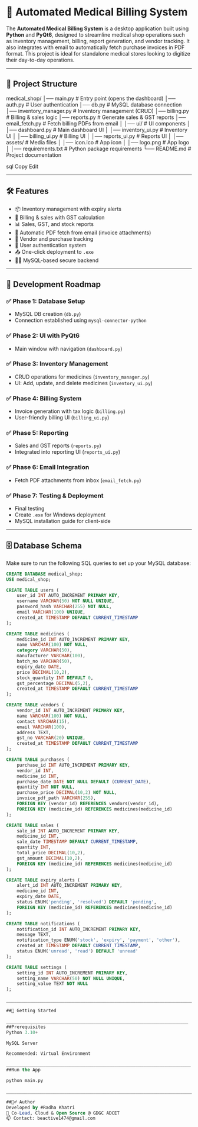 # 🏥 Automated Medical Billing System

The **Automated Medical Billing System** is a desktop application built using **Python** and **PyQt6**, designed to streamline medical shop operations such as inventory management, billing, report generation, and vendor tracking. It also integrates with email to automatically fetch purchase invoices in PDF format. This project is ideal for standalone medical stores looking to digitize their day-to-day operations.

---

## 📁 Project Structure

medical_shop/ │── main.py # Entry point (opens the dashboard) │── auth.py # User authentication │── db.py # MySQL database connection │── inventory_manager.py # Inventory management (CRUD) │── billing.py # Billing & sales logic │── reports.py # Generate sales & GST reports │── email_fetch.py # Fetch billing PDFs from email │ │── ui/ # UI components │ │── dashboard.py # Main dashboard UI │ │── inventory_ui.py # Inventory UI │ │── billing_ui.py # Billing UI │ │── reports_ui.py # Reports UI │ │── assets/ # Media files │ │── icon.ico # App icon │ │── logo.png # App logo │ │── requirements.txt # Python package requirements └── README.md # Project documentation

sql
Copy
Edit


---

## 🛠️ Features

- 📦 Inventory management with expiry alerts
- 🧾 Billing & sales with GST calculation
- 📊 Sales, GST, and stock reports
- 📨 Automatic PDF fetch from email (invoice attachments)
- 🧾 Vendor and purchase tracking
- 🔐 User authentication system
- 📤 One-click deployment to `.exe`
- 🧑‍💻 MySQL-based secure backend

---

## 🧭 Development Roadmap

### ✅ Phase 1: Database Setup
- MySQL DB creation (`db.py`)
- Connection established using `mysql-connector-python`

### ✅ Phase 2: UI with PyQt6
- Main window with navigation (`dashboard.py`)

### ✅ Phase 3: Inventory Management
- CRUD operations for medicines (`inventory_manager.py`)
- UI: Add, update, and delete medicines (`inventory_ui.py`)

### ✅ Phase 4: Billing System
- Invoice generation with tax logic (`billing.py`)
- User-friendly billing UI (`billing_ui.py`)

### ✅ Phase 5: Reporting
- Sales and GST reports (`reports.py`)
- Integrated into reporting UI (`reports_ui.py`)

### ✅ Phase 6: Email Integration
- Fetch PDF attachments from inbox (`email_fetch.py`)

### ✅ Phase 7: Testing & Deployment
- Final testing
- Create `.exe` for Windows deployment
- MySQL installation guide for client-side

---

## 🗄️ Database Schema

Make sure to run the following SQL queries to set up your MySQL database:

```sql
CREATE DATABASE medical_shop;
USE medical_shop;

CREATE TABLE users (
    user_id INT AUTO_INCREMENT PRIMARY KEY,
    username VARCHAR(50) NOT NULL UNIQUE,
    password_hash VARCHAR(255) NOT NULL,
    email VARCHAR(100) UNIQUE,
    created_at TIMESTAMP DEFAULT CURRENT_TIMESTAMP
);

CREATE TABLE medicines (
    medicine_id INT AUTO_INCREMENT PRIMARY KEY,
    name VARCHAR(100) NOT NULL,
    category VARCHAR(50),
    manufacturer VARCHAR(100),
    batch_no VARCHAR(50),
    expiry_date DATE,
    price DECIMAL(10,2),
    stock_quantity INT DEFAULT 0,
    gst_percentage DECIMAL(5,2),
    created_at TIMESTAMP DEFAULT CURRENT_TIMESTAMP
);

CREATE TABLE vendors (
    vendor_id INT AUTO_INCREMENT PRIMARY KEY,
    name VARCHAR(100) NOT NULL,
    contact VARCHAR(15),
    email VARCHAR(100),
    address TEXT,
    gst_no VARCHAR(20) UNIQUE,
    created_at TIMESTAMP DEFAULT CURRENT_TIMESTAMP
);

CREATE TABLE purchases (
    purchase_id INT AUTO_INCREMENT PRIMARY KEY,
    vendor_id INT,
    medicine_id INT,
    purchase_date DATE NOT NULL DEFAULT (CURRENT_DATE),
    quantity INT NOT NULL,
    purchase_price DECIMAL(10,2) NOT NULL,
    invoice_pdf_path VARCHAR(255),
    FOREIGN KEY (vendor_id) REFERENCES vendors(vendor_id),
    FOREIGN KEY (medicine_id) REFERENCES medicines(medicine_id)
);

CREATE TABLE sales (
    sale_id INT AUTO_INCREMENT PRIMARY KEY,
    medicine_id INT,
    sale_date TIMESTAMP DEFAULT CURRENT_TIMESTAMP,
    quantity INT,
    total_price DECIMAL(10,2),
    gst_amount DECIMAL(10,2),
    FOREIGN KEY (medicine_id) REFERENCES medicines(medicine_id)
);

CREATE TABLE expiry_alerts (
    alert_id INT AUTO_INCREMENT PRIMARY KEY,
    medicine_id INT,
    expiry_date DATE,
    status ENUM('pending', 'resolved') DEFAULT 'pending',
    FOREIGN KEY (medicine_id) REFERENCES medicines(medicine_id)
);

CREATE TABLE notifications (
    notification_id INT AUTO_INCREMENT PRIMARY KEY,
    message TEXT,
    notification_type ENUM('stock', 'expiry', 'payment', 'other'),
    created_at TIMESTAMP DEFAULT CURRENT_TIMESTAMP,
    status ENUM('unread', 'read') DEFAULT 'unread'
);

CREATE TABLE settings (
    setting_id INT AUTO_INCREMENT PRIMARY KEY,
    setting_name VARCHAR(50) NOT NULL UNIQUE,
    setting_value TEXT NOT NULL
);

___________________________________________________________________________________________________________________________________

##🚀 Getting Started

_____________________________________________________________________
##Prerequisites
Python 3.10+

MySQL Server

Recommended: Virtual Environment

______________________________________________________________________
##Run the App

python main.py

_______________________________________________________________________

##🙋‍♂️ Author
Developed by #Radha Khatri
🚀 Co-Lead, Cloud & Open Source @ GDGC ADCET
📫 Contact: beactive1474@gmail.com





